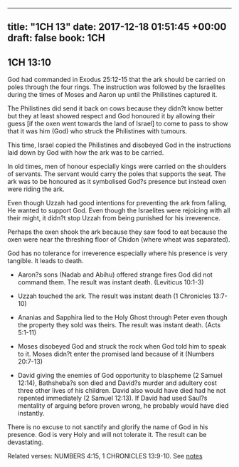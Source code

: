 
---
title: "1CH 13"
date: 2017-12-18 01:51:45 +00:00
draft: false
book: 1CH
---

## 1CH 13:10

God had commanded in Exodus 25:12-15 that the ark should be carried on poles through the four rings. The instruction was followed by the Israelites during the times of Moses and Aaron up until the Philistines captured it.

The Philistines did send it back on cows because they didn?t know better but they at least showed respect and God honoured it by allowing their guess [if the oxen went towards the land of Israel] to come to pass to show that it was him (God) who struck the Philistines with tumours.

This time, Israel copied the Philistines and disobeyed God in the instructions laid down by God with how the ark was to be carried.

In old times, men of honour especially kings were carried on the shoulders of servants. The servant would carry the poles that supports the seat. The ark was to be honoured as it symbolised God?s presence but instead oxen were riding the ark.

Even though Uzzah had good intentions for preventing the ark from falling, He wanted to support God. Even though the Israelites were rejoicing with all their might, it didn?t stop Uzzah from being punished for his irreverence.

Perhaps the oxen shook the ark because they saw food to eat because the oxen were near the threshing floor of Chidon (where wheat was separated).

God has no tolerance for irreverence especially where his presence is very tangible. It leads to death.

- Aaron?s sons (Nadab and Abihu) offered strange fires God did not command them. The result was instant death. (Leviticus 10:1-3)

- Uzzah touched the ark. The result was instant death (1 Chronicles 13:7-10)

- Ananias and Sapphira lied to the Holy Ghost through Peter even though the property they sold was theirs. The result was instant death. (Acts 5:1-11)

- Moses disobeyed God and struck the rock when God told him to speak to it. Moses didn?t enter the promised land because of it (Numbers 20:7-13)

- David giving the enemies of God opportunity to blaspheme (2 Samuel 12:14), Bathsheba?s son died and David?s murder and adultery cost three other lives of his children. David also would have died had he not repented immediately (2 Samuel 12:13). If David had used Saul?s mentality of arguing before proven wrong, he probably would have died instantly.


There is no excuse to not sanctify and glorify  the name of God in his presence. God is very Holy and will not tolerate it. The result can be devastating.

Related verses: NUMBERS 4:15, 1 CHRONICLES 13:9-10. See [notes](https://my.bible.com/notes/2792617141588451741)

